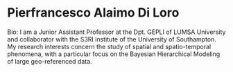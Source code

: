 # Pierfrancesco Alaimo Di Loro

Bio: I am a Junior Assistant Professor at the Dpt. GEPLI of LUMSA University and collaborator with the S3RI institute of the University of Southampton. My research interests concern the study of spatial and spatio-temporal phenomena, with a particular focus on the Bayesian Hierarchical Modeling of large geo-referenced data.